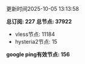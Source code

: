 更新时间2025-10-05 13:13:58

**总订阅: 227**
**总节点: 37922**
- vless节点: 11184
- hysteria2节点: 15

**google ping有效节点: 156**
